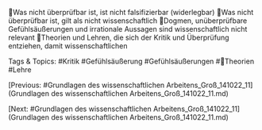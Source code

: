 Was nicht überprüfbar ist, ist nicht falsifizierbar (widerlegbar)
Was nicht überprüfbar ist, gilt als nicht wissenschaftlich
Dogmen, unüberprüfbare Gefühlsäußerungen und irrationale Aussagen sind wissenschaftlich nicht 
relevant
Theorien und Lehren, die sich der Kritik und Überprüfung entziehen, damit wissenschaftlichen 

   Tags & Topics:
   #Kritik
   #Gefühlsäußerung
   #Gefühlsäußerungen
   #Theorien
   #Lehre

[Previous: #Grundlagen des wissenschaftlichen Arbeitens_Groß_141022_11](Grundlagen des wissenschaftlichen Arbeitens_Groß_141022_11.md)

[Next: #Grundlagen des wissenschaftlichen Arbeitens_Groß_141022_11](Grundlagen des wissenschaftlichen Arbeitens_Groß_141022_11.md)